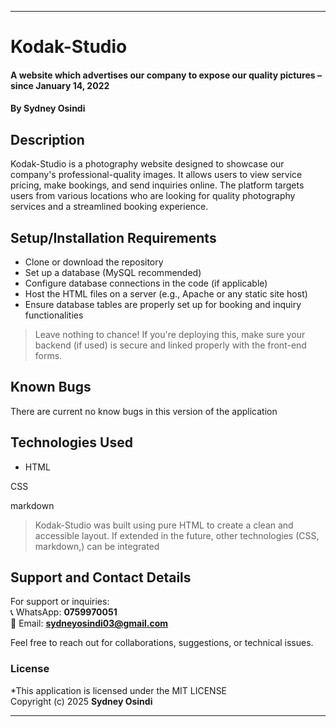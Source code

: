 

---

# Kodak-Studio  
#### A website which advertises our company to expose our quality pictures – since January 14, 2022  
#### By **Sydney Osindi**

## Description  
Kodak-Studio is a photography website designed to showcase our company's professional-quality images. It allows users to view service pricing, make bookings, and send inquiries online. The platform targets users from various locations who are looking for quality photography services and a streamlined booking experience.

## Setup/Installation Requirements  
* Clone or download the repository  
* Set up a database (MySQL recommended)  
* Configure database connections in the code (if applicable)  
* Host the HTML files on a server (e.g., Apache or any static site host)  
* Ensure database tables are properly set up for booking and inquiry functionalities  

> Leave nothing to chance! If you're deploying this, make sure your backend (if used) is secure and linked properly with the front-end forms.

## Known Bugs  
There are current no know bugs in this version of the application

## Technologies Used  
* HTML 

CSS

markdown
> Kodak-Studio was built using pure HTML to create a clean and accessible layout. If extended in the future, other technologies (CSS, markdown,) can be integrated

## Support and Contact Details  
For support or inquiries:  
📞 WhatsApp: **0759970051**  
📧 Email: **sydneyosindi03@gmail.com**

Feel free to reach out for collaborations, suggestions, or technical issues.

### License  
*This application is licensed under the MIT LICENSE  
Copyright (c) 2025 **Sydney Osindi**

---
